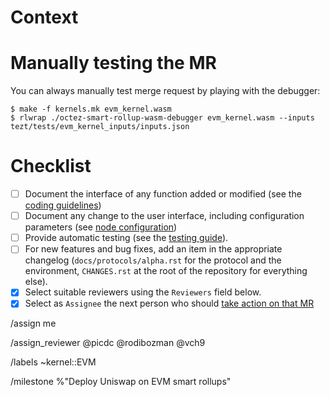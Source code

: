 <!-- EVM merge request template. -->

# Context

<!--
Describe the feature this MR introduces or the bug that it fixes.

Refer to corresponding issues if applicable (writing "Related: `<issue number>` or "Fixes: `<issue number>`" accordingly).

Specify related merge requests, specifically dependencies. -->

# Manually testing the MR

You can always manually test merge request by playing with the debugger:
```
$ make -f kernels.mk evm_kernel.wasm
$ rlwrap ./octez-smart-rollup-wasm-debugger evm_kernel.wasm --inputs tezt/tests/evm_kernel_inputs/inputs.json
```

<!--
Describe how reviewers and approvers can test this MR. -->

# Checklist

- [ ] Document the interface of any function added or modified (see the [coding guidelines](https://tezos.gitlab.io/developer/guidelines.html))
- [ ] Document any change to the user interface, including configuration parameters (see [node configuration](https://tezos.gitlab.io/user/node-configuration.html))
- [ ] Provide automatic testing (see the [testing guide](https://tezos.gitlab.io/developer/testing.html)).
- [ ] For new features and bug fixes, add an item in the appropriate changelog (`docs/protocols/alpha.rst` for the protocol and the environment, `CHANGES.rst` at the root of the repository for everything else).
- [X] Select suitable reviewers using the `Reviewers` field below.
- [X] Select as `Assignee` the next person who should [take action on that MR](https://tezos.gitlab.io/developer/contributing.html#merge-request-assignees-field)

/assign me

/assign_reviewer @picdc @rodibozman @vch9

/labels ~kernel::EVM

/milestone %"Deploy Uniswap on EVM smart rollups"

